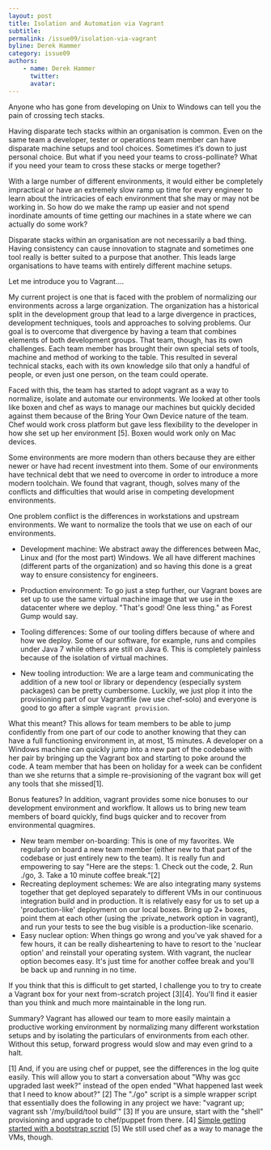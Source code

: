 ```yaml
---
layout: post
title: Isolation and Automation via Vagrant
subtitle: 
permalink: /issue09/isolation-via-vagrant
byline: Derek Hammer
category: issue09
authors: 
    - name: Derek Hammer
      twitter: 
      avatar: 
---
```


Anyone who has gone from developing on Unix to Windows can tell you the pain of crossing tech stacks. 

Having disparate tech stacks within an organisation is common. Even on the same team a developer, tester or operations team member can have  disparate machine setups and tool choices. Sometimes it’s down to just personal choice. But what if you need your teams to cross-pollinate? What if you need your team to cross these stacks or merge together? 

With a large number of different environments, it would either be completely impractical or have an extremely slow ramp up time for every engineer to learn about the intricacies of each environment that she may or may not be working in. So how do we make the ramp up easier and not spend inordinate amounts of time getting our machines in a state where we can actually do some work?  

Disparate stacks within an organisation are not necessarily a bad thing. Having consistency can cause innovation to stagnate and sometimes one tool really is better suited to a purpose that another. This leads large organisations to have teams with entirely different machine setups. 

Let me introduce you to Vagrant….

My current project is one that is faced with the problem of normalizing our environments across a large organization. The organization has a historical split in the development group that lead to a large divergence in practices, development techniques, tools and approaches to solving problems. Our goal is to overcome that divergence by having a team that combines elements of both development groups. That team, though, has its own challenges. Each team member has brought their own special sets of tools, machine and method of working to the table. This resulted in several technical stacks, each with its own knowledge silo that only a handful of people, or even just one person, on the team could operate.

Faced with this, the team has started to adopt vagrant as a way to normalize, isolate and automate our environments. We looked at other tools like boxen and chef as ways to manage our machines but quickly decided against them because of the Bring Your Own Device nature of the team. Chef would work cross platform but gave less flexibility to the developer in how she set up her environment [5]. Boxen would work only on Mac devices.

Some environments are more modern than others because they are either newer or have had recent investment into them. Some of our environments have technical debt that we need to overcome in order to introduce a more modern toolchain. We found that vagrant, though, solves many of the conflicts and difficulties that would arise in competing development environments. 

One problem conflict is the differences in workstations and upstream environments. We want to normalize the tools that we use on each of our environments.

* Development machine: We abstract away the differences between Mac, Linux and (for the most part) Windows. We all have different machines (different parts of the organization) and so having this done is a great way to ensure consistency for engineers.

* Production environment: To go just a step further, our Vagrant boxes are set up to use the same virtual machine image that we use in the datacenter where we deploy. "That's good! One less thing." as Forest Gump would say.

* Tooling differences: Some of our tooling differs because of where and how we deploy. Some of our software, for example, runs and compiles under Java 7 while others are still on Java 6. This is completely painless because of the isolation of virtual machines.
* New tooling introduction: We are a large team and communicating the addition of a new tool or library or dependency (especially system packages) can be pretty cumbersome. Luckily, we just plop it into the provisioning part of our Vagrantfile (we use chef-solo) and everyone is good to go after a simple `vagrant provision`.

What this meant?
This allows for team members to be able to jump confidently from one part of our code to another knowing that they can have a full functioning environment in, at most, 15 minutes. A developer on a Windows machine can quickly jump into a new part of the codebase with her pair by bringing up the Vagrant box and starting to poke around the code. A team member that has been on holiday for a week can be confident than we she returns that a simple re-provisioning of the vagrant box will get any tools that she missed[1]. 

Bonus features?
In addition, vagrant provides some nice bonuses to our development environment and workflow. It allows us to bring new team members of board quickly, find bugs quicker and to recover from environmental quagmires.

* New team member on-boarding: This is one of my favorites. We regularly on board a new team member (either new to that part of the codebase or just entirely new to the team). It is really fun and empowering to say "Here are the steps: 1. Check out the code, 2. Run ./go, 3. Take a 10 minute coffee break."[2]
* Recreating deployment schemes: We are also integrating many systems together that get deployed separately to different VMs in our continuous integration build and in production. It is relatively easy for us to set up a 'production-like' deployment on our local boxes. Bring up 2+ boxes, point them at each other (using the :private_network option in vagrant), and run your tests to see the bug visible is a production-like scenario.
* Easy nuclear option: When things go wrong and you've yak shaved for a few hours, it can be really disheartening to have to resort to the 'nuclear option' and reinstall your operating system. With vagrant, the nuclear option becomes easy. It's just time for another coffee break and you'll be back up and running in no time.

If you think that this is difficult to get started, I challenge you to try to create a Vagrant box for your next from-scratch project [3][4]. You'll find it easier than you think and much more maintainable in the long run.

Summary?
Vagrant has allowed our team to more easily maintain a productive working environment by normalizing many different workstation setups and by isolating the particulars of environments from each other. Without this setup, forward progress would slow and may even grind to a halt.

[1] And, if you are using chef or puppet, see the differences in the log quite easily. This will allow you to start a conversation about "Why was gcc upgraded last week?" instead of the open ended "What happened last week that I need to know about?"
[2] The "./go" script is a simple wrapper script that essentially does the following in any project we have: "vagrant up; vagrant ssh '/my/build/tool build'"
[3] If you are unsure, start with the "shell" provisioning and upgrade to chef/puppet from there.
[4] [Simple getting started with a bootstrap script](http://www.thisprogrammingthing.com/2013/getting-started-with-vagrant/)
[5] We still used chef as a way to manage the VMs, though.

